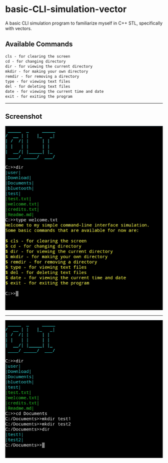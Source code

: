 # basic-CLI-simulation-vector
A basic CLI simulation program to familiarize myself in C++ STL, specifically with vectors.


## Available Commands
```dos
cls - for clearing the screen
cd - for changing directory
dir - for viewing the current directory
mkdir - for making your own directory
remdir - for removing a directory
type - for viewing text files
del - for deleting text files
date - for viewing the current time and date
exit - for exiting the program
```
---
## Screenshot
![ss](https://github.com/vonnogadas/basic-CLI-simulation-vector/blob/61ad0f7c6cefdd28de6730266d7cd965653b660a/screenshot/Untitled133_20230225224137.png)

---

![ss](https://github.com/vonnogadas/basic-CLI-simulation-vector/blob/0641557d5d566d6443fab02407e78f0870858c36/screenshot/Untitled134_20230225231237.png)
